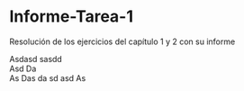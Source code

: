 # Informe-Tarea-1
Resolución de los ejercicios  del capítulo 1 y 2 con su informe


Asdasd			sasdd	
Asd			Da	
As			Das	
da	sd	asd	As	
				



